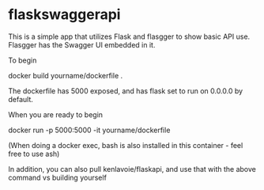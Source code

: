 # flaskswaggerapi

This is a simple app that utilizes Flask and flasgger to show basic API use. Flasgger has the 
Swagger UI embedded in it. 

To begin 

docker build yourname/dockerfile . 

The dockerfile has 5000 exposed, and has flask set to run on 0.0.0.0 by default. 

When you are ready to begin 

docker run -p 5000:5000 -it yourname/dockerfile

(When doing a docker exec, bash is also installed in this container - feel free to use ash) 


In addition, you can also pull kenlavoie/flaskapi, and use that with the above command vs building yourself 

 
